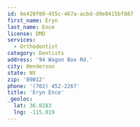```yaml
---
id: 6e420f80-455c-467a-acbd-d9e0415bf887
first_name: Eryn
last_name: Ence
license: DMD
services:
  - Orthodontist
category: Dentists
address: '94 Wagon Box Rd.'
city: Henderson
state: NV
zip: '89012'
phone: '(702) 452-2267'
title: 'Eryn Ence'
_geoloc:
  lat: 36.0283
  lng: -115.019
---
```

